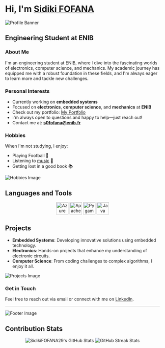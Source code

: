 # **Hi, I'm [Sidiki FOFANA](https://github.com/SidikiFOFANA29)** 

![Profile Banner](https://example.com/path/to/your/banner/image.jpg)

## **Engineering Student at ENIB**

### **About Me**
I'm an engineering student at ENIB, where I dive into the fascinating worlds of electronics, computer science, and mechanics. My academic journey has equipped me with a robust foundation in these fields, and I'm always eager to learn more and tackle new challenges.

### **Personal Interests**
- Currently working on **embedded systems**
- Focused on **electronics**, **computer science**, and **mechanics** at **ENIB**
- Check out my portfolio: [My Portfolio](https://SidikiFOFANA29.github.io/)
- I'm always open to questions and happy to help—just reach out!
- Contact me at: **s0fofana@enib.fr**

### **Hobbies**
When I'm not studying, I enjoy:
- Playing Football 🏅
- Listening to [music](https://open.spotify.com/) 🎵
- Getting lost in a good book 📚

![Hobbies Image](https://example.com/path/to/hobbies/image.jpg)

## **Languages and Tools**
<p align="center">
    <img src="https://www.vectorlogo.zone/logos/microsoft_azure/microsoft_azure-icon.svg" alt="Azure" width="40" height="40"/>
    <img src="https://httpd.apache.org/images/apache_logo.png" alt="Apache" width="40" height="40"/>
    <img src="https://www.pygame.org/docs/ref/image.html#pygame.image.load" alt="Pygame" width="40" height="40"/>
    <img src="https://www.vectorlogo.zone/logos/java/java-icon.svg" alt="Java" width="40" height="40"/>
    <!-- Add more icons with relevant URLs -->
</p>

## **Projects**
- **Embedded Systems**: Developing innovative solutions using embedded technology.
- **Electronics**: Hands-on projects that enhance my understanding of electronic circuits.
- **Computer Science**: From coding challenges to complex algorithms, I enjoy it all.

![Projects Image](https://example.com/path/to/projects/image.jpg)

### **Get in Touch**
Feel free to reach out via email or connect with me on [LinkedIn](https://www.linkedin.com/in/sidikifofana).

---

![Footer Image](https://example.com/path/to/footer/image.jpg)

## **Contribution Stats**
<p align="center">
    <img src="https://github-readme-stats.vercel.app/api?username=SidikiFOFANA29&show_icons=true&locale=en&theme=radical" alt="SidikiFOFANA29's GitHub Stats" />
    <img src="https://github-readme-streak-stats.herokuapp.com/?user=SidikiFOFANA29&theme=radical" alt="GitHub Streak Stats" />
</p>
